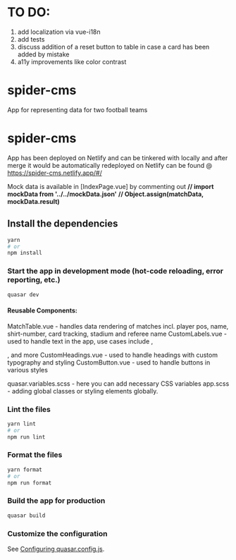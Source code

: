 # TO DO:

1. add localization via vue-i18n
2. add tests
3. discuss addition of a reset button to table in case a card has been added by mistake
4. a11y improvements like color contrast

# spider-cms

App for representing data for two football teams

# spider-cms

App has been deployed on Netlify and can be tinkered with locally and after merge it would be automatically redeployed on Netlify
can be found @ https://spider-cms.netlify.app/#/

Mock data is available in [IndexPage.vue] by commenting out
**// import mockData from '../../mockData.json'**
**// Object.assign(matchData, mockData.result)**

## Install the dependencies

```bash
yarn
# or
npm install
```

### Start the app in development mode (hot-code reloading, error reporting, etc.)

```bash
quasar dev
```

#### Reusable Components:

MatchTable.vue - handles data rendering of matches incl. player pos, name, shirt-number, card tracking, stadium and referee name
CustomLabels.vue - used to handle text in the app, use cases include <a>, <p>, <span> and more
CustomHeadings.vue - used to handle headings with custom typography and styling
CustomButton.vue - used to handle buttons in various styles

quasar.variables.scss - here you can add necessary CSS variables
app.scss - adding global classes or styling elements globally.

### Lint the files

```bash
yarn lint
# or
npm run lint
```

### Format the files

```bash
yarn format
# or
npm run format
```

### Build the app for production

```bash
quasar build
```

### Customize the configuration

See [Configuring quasar.config.js](https://v2.quasar.dev/quasar-cli-vite/quasar-config-js).
